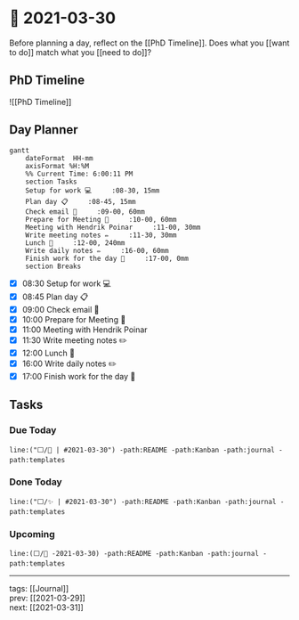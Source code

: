 # 📆 2021-03-30

Before planning a day, reflect on the [[PhD Timeline]]. Does what you [[want to do]] match what you [[need to do]]?

## PhD Timeline

![[PhD Timeline]]

## Day Planner
```mermaid
gantt
    dateFormat  HH-mm
    axisFormat %H:%M
    %% Current Time: 6:00:11 PM
    section Tasks
    Setup for work 💻     :08-30, 15mm
    Plan day 📋     :08-45, 15mm
    Check email 📧     :09-00, 60mm
    Prepare for Meeting 🧠     :10-00, 60mm
    Meeting with Hendrik Poinar     :11-00, 30mm
    Write meeting notes ✏️     :11-30, 30mm
    Lunch 🍙     :12-00, 240mm
    Write daily notes ✏️     :16-00, 60mm
    Finish work for the day 🎉     :17-00, 0mm
    section Breaks

```

- [x] 08:30 Setup for work 💻
- [x] 08:45 Plan day 📋
- [x] 09:00 Check email 📧
- [x] 10:00 Prepare for Meeting 🧠
- [x] 11:00 Meeting with Hendrik Poinar
- [x] 11:30 Write meeting notes ✏️
- [x] 12:00 Lunch 🍙
- [x] 16:00 Write daily notes ✏️
- [x] 17:00 Finish work for the day 🎉

## Tasks

### Due Today

```query
line:("⬜/🧨 | #2021-03-30") -path:README -path:Kanban -path:journal -path:templates
```

### Done Today

```query
line:("⬜/✨ | #2021-03-30") -path:README -path:Kanban -path:journal -path:templates
```


### Upcoming

```query
line:(⬜/🧨 -2021-03-30) -path:README -path:Kanban -path:journal -path:templates
```

---

tags: [[Journal]]  
prev: [[2021-03-29]]  
next: [[2021-03-31]]  